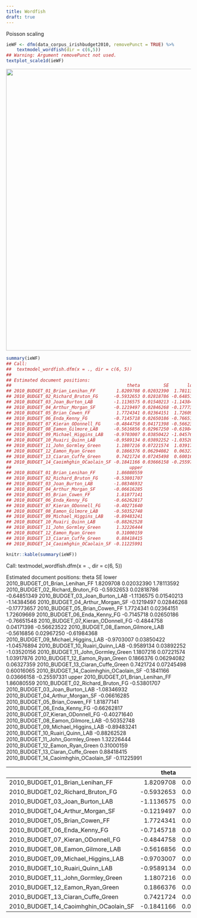 ```yaml
---
title: Wordfish
draft: true
---
```




Poisson scaling


```r
ieWF <- dfm(data_corpus_irishbudget2010, removePunct = TRUE) %>%
    textmodel_wordfish(dir = c(6,5))
## Warning: Argument removePunct not used.
textplot_scale1d(ieWF)
```

<img src="/advanced/wordfish.en_files/figure-html/unnamed-chunk-2-1.svg" width="768" />

```r
summary(ieWF)
## Call:
## 	textmodel_wordfish.dfm(x = ., dir = c(6, 5))
## 
## Estimated document positions:
##                                            theta         SE       lower
## 2010_BUDGET_01_Brian_Lenihan_FF        1.8209708 0.02032390  1.78113592
## 2010_BUDGET_02_Richard_Bruton_FG      -0.5932653 0.02818786 -0.64851349
## 2010_BUDGET_03_Joan_Burton_LAB        -1.1136575 0.01540213 -1.14384566
## 2010_BUDGET_04_Arthur_Morgan_SF       -0.1219497 0.02846268 -0.17773657
## 2010_BUDGET_05_Brian_Cowen_FF          1.7724341 0.02364151  1.72609669
## 2010_BUDGET_06_Enda_Kenny_FG          -0.7145718 0.02650186 -0.76651548
## 2010_BUDGET_07_Kieran_ODonnell_FG     -0.4844758 0.04171398 -0.56623522
## 2010_BUDGET_08_Eamon_Gilmore_LAB      -0.5616856 0.02967250 -0.61984368
## 2010_BUDGET_09_Michael_Higgins_LAB    -0.9703007 0.03850422 -1.04576894
## 2010_BUDGET_10_Ruairi_Quinn_LAB       -0.9589134 0.03892252 -1.03520156
## 2010_BUDGET_11_John_Gormley_Green      1.1807216 0.07221574  1.03917876
## 2010_BUDGET_12_Eamon_Ryan_Green        0.1866376 0.06294082  0.06327359
## 2010_BUDGET_13_Ciaran_Cuffe_Green      0.7421724 0.07245498  0.60016065
## 2010_BUDGET_14_Caoimhghin_OCaolain_SF -0.1841166 0.03666158 -0.25597331
##                                             upper
## 2010_BUDGET_01_Brian_Lenihan_FF        1.86080559
## 2010_BUDGET_02_Richard_Bruton_FG      -0.53801707
## 2010_BUDGET_03_Joan_Burton_LAB        -1.08346932
## 2010_BUDGET_04_Arthur_Morgan_SF       -0.06616285
## 2010_BUDGET_05_Brian_Cowen_FF          1.81877141
## 2010_BUDGET_06_Enda_Kenny_FG          -0.66262817
## 2010_BUDGET_07_Kieran_ODonnell_FG     -0.40271640
## 2010_BUDGET_08_Eamon_Gilmore_LAB      -0.50352748
## 2010_BUDGET_09_Michael_Higgins_LAB    -0.89483241
## 2010_BUDGET_10_Ruairi_Quinn_LAB       -0.88262528
## 2010_BUDGET_11_John_Gormley_Green      1.32226444
## 2010_BUDGET_12_Eamon_Ryan_Green        0.31000159
## 2010_BUDGET_13_Ciaran_Cuffe_Green      0.88418415
## 2010_BUDGET_14_Caoimhghin_OCaolain_SF -0.11225991
```


```r
knitr::kable(summary(ieWF))
```

Call:
	textmodel_wordfish.dfm(x = ., dir = c(6, 5))

Estimated document positions:
                                           theta         SE       lower
2010_BUDGET_01_Brian_Lenihan_FF        1.8209708 0.02032390  1.78113592
2010_BUDGET_02_Richard_Bruton_FG      -0.5932653 0.02818786 -0.64851349
2010_BUDGET_03_Joan_Burton_LAB        -1.1136575 0.01540213 -1.14384566
2010_BUDGET_04_Arthur_Morgan_SF       -0.1219497 0.02846268 -0.17773657
2010_BUDGET_05_Brian_Cowen_FF          1.7724341 0.02364151  1.72609669
2010_BUDGET_06_Enda_Kenny_FG          -0.7145718 0.02650186 -0.76651548
2010_BUDGET_07_Kieran_ODonnell_FG     -0.4844758 0.04171398 -0.56623522
2010_BUDGET_08_Eamon_Gilmore_LAB      -0.5616856 0.02967250 -0.61984368
2010_BUDGET_09_Michael_Higgins_LAB    -0.9703007 0.03850422 -1.04576894
2010_BUDGET_10_Ruairi_Quinn_LAB       -0.9589134 0.03892252 -1.03520156
2010_BUDGET_11_John_Gormley_Green      1.1807216 0.07221574  1.03917876
2010_BUDGET_12_Eamon_Ryan_Green        0.1866376 0.06294082  0.06327359
2010_BUDGET_13_Ciaran_Cuffe_Green      0.7421724 0.07245498  0.60016065
2010_BUDGET_14_Caoimhghin_OCaolain_SF -0.1841166 0.03666158 -0.25597331
                                            upper
2010_BUDGET_01_Brian_Lenihan_FF        1.86080559
2010_BUDGET_02_Richard_Bruton_FG      -0.53801707
2010_BUDGET_03_Joan_Burton_LAB        -1.08346932
2010_BUDGET_04_Arthur_Morgan_SF       -0.06616285
2010_BUDGET_05_Brian_Cowen_FF          1.81877141
2010_BUDGET_06_Enda_Kenny_FG          -0.66262817
2010_BUDGET_07_Kieran_ODonnell_FG     -0.40271640
2010_BUDGET_08_Eamon_Gilmore_LAB      -0.50352748
2010_BUDGET_09_Michael_Higgins_LAB    -0.89483241
2010_BUDGET_10_Ruairi_Quinn_LAB       -0.88262528
2010_BUDGET_11_John_Gormley_Green      1.32226444
2010_BUDGET_12_Eamon_Ryan_Green        0.31000159
2010_BUDGET_13_Ciaran_Cuffe_Green      0.88418415
2010_BUDGET_14_Caoimhghin_OCaolain_SF -0.11225991


|                                      |      theta|        SE|      lower|      upper|
|:-------------------------------------|----------:|---------:|----------:|----------:|
|2010_BUDGET_01_Brian_Lenihan_FF       |  1.8209708| 0.0203239|  1.7811359|  1.8608056|
|2010_BUDGET_02_Richard_Bruton_FG      | -0.5932653| 0.0281879| -0.6485135| -0.5380171|
|2010_BUDGET_03_Joan_Burton_LAB        | -1.1136575| 0.0154021| -1.1438457| -1.0834693|
|2010_BUDGET_04_Arthur_Morgan_SF       | -0.1219497| 0.0284627| -0.1777366| -0.0661628|
|2010_BUDGET_05_Brian_Cowen_FF         |  1.7724341| 0.0236415|  1.7260967|  1.8187714|
|2010_BUDGET_06_Enda_Kenny_FG          | -0.7145718| 0.0265019| -0.7665155| -0.6626282|
|2010_BUDGET_07_Kieran_ODonnell_FG     | -0.4844758| 0.0417140| -0.5662352| -0.4027164|
|2010_BUDGET_08_Eamon_Gilmore_LAB      | -0.5616856| 0.0296725| -0.6198437| -0.5035275|
|2010_BUDGET_09_Michael_Higgins_LAB    | -0.9703007| 0.0385042| -1.0457689| -0.8948324|
|2010_BUDGET_10_Ruairi_Quinn_LAB       | -0.9589134| 0.0389225| -1.0352016| -0.8826253|
|2010_BUDGET_11_John_Gormley_Green     |  1.1807216| 0.0722157|  1.0391788|  1.3222644|
|2010_BUDGET_12_Eamon_Ryan_Green       |  0.1866376| 0.0629408|  0.0632736|  0.3100016|
|2010_BUDGET_13_Ciaran_Cuffe_Green     |  0.7421724| 0.0724550|  0.6001607|  0.8841842|
|2010_BUDGET_14_Caoimhghin_OCaolain_SF | -0.1841166| 0.0366616| -0.2559733| -0.1122599|
